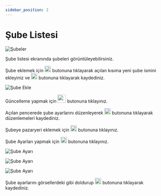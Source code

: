 ```yaml
---
sidebar_position: 2
---
```


# Şube Listesi

![Şubeler](/img/ayarlar/subeler.png)

Şube listesi ekranında şubeleri görüntüleyebilirsiniz.

Şube eklemek için <img src="/img/butonlar/yeni-ekle-buton-2.png" height="20"/> butonuna tıklayarak açılan kısıma yeni şube ismini ekleyiniz ve <img src="/img/butonlar/kaydet-buton-5.png" height="20"/> butonuna tıklayarak kaydediniz. 

![Şube Ekle](/img/ayarlar/sube-ekle.png)

Güncelleme yapmak için <img src="/img/butonlar/duzenle-buton-2.png" height="26"/> butonuna tıklayınız. 

Açılan pencerede şube ayarlarını düzenleyerek <img src="/img/butonlar/kaydet-buton-5.png" height="20"/> butonuna tıklayarak düzenlemeleri kaydediniz.

Şubeye pazaryeri eklemek için <img src="/img/butonlar/ekle-buton-6.png" height="20"/> butonuna tıklayınız. 

Şube Ayarları yapmak için <img src="/img/butonlar/ayar-buton.png" height="20"/> butonuna tıklayınız. 

![Şube Ayarı](/img/ayarlar/sube-ayarlari-entegrasyon.png)

![Şube Ayarı](/img/ayarlar/sube-ayarlari-kodlari.png)

![Şube Ayarı](/img/ayarlar/sube-ayarlari-fis-basliklari.png)

Şube ayarlarını görsellerdeki gibi doldurup <img src="/img/butonlar/kaydet-buton.png" height="20"/> butonuna tıklayarak kaydediniz. 
